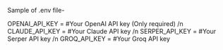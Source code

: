 Sample of .env file- 

OPENAI_API_KEY = #Your OpenAI API key (Only required) /n
CLAUDE_API_KEY = #Your Claude API key /n
SERPER_API_KEY = #Your Serper API key /n
GROQ_API_KEY = #Your Groq API key

